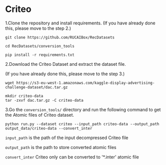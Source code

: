 # Criteo

1.Clone the repository and install requirements. 
(If you have already done this, please move to the step 2.)

```
git clone https://github.com/RUCAIBox/RecDatasets

cd RecDatasets/conversion_tools

pip install -r requirements.txt
```

2.Download the Criteo Dataset and extract the dataset file.

(If you have already done this, please move to the step 3.)

```
wget https://s3-eu-west-1.amazonaws.com/kaggle-display-advertising-challenge-dataset/dac.tar.gz

mkdir criteo-data
tar -zxvf dac.tar.gz -C criteo-data
```

3.Go the ``conversion_tools/`` directory 
and run the following command to get the Atomic files of Criteo dataset.

```
python run.py --dataset criteo --input_path criteo-data --output_path output_data/criteo-data --convert_inter
```

`input_path` is the path of the input decompressed Criteo file

`output_path` is the path to store converted atomic files

`convert_inter` Criteo only can be converted to '*.inter' atomic file
